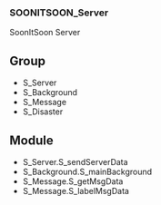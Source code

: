 ### SOONITSOON_Server
SoonItSoon Server

## Group
- S_Server
- S_Background
- S_Message
- S_Disaster

## Module
- S_Server.S_sendServerData
- S_Background.S_mainBackground
- S_Message.S_getMsgData
- S_Message.S_labelMsgData
